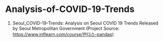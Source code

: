 # Analysis-of-COVID-19-Trends
1. Seoul_COVID-19-Trends: Analysis on Seoul COVID 19 Trends Released by Seoul Metropolitan Government (Project Source: https://www.inflearn.com/course/판다스-pandas)
 
